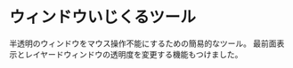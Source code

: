 ウィンドウいじくるツール
==================

半透明のウィンドウをマウス操作不能にするための簡易的なツール。
最前面表示とレイヤードウィンドウの透明度を変更する機能もつけました。
